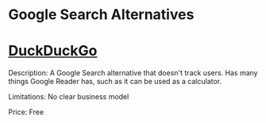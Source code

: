 # Google Search Alternatives

# [DuckDuckGo](http://duckduckgo.com)

Description: A Google Search alternative that doesn't track users. Has many
things Google Reader has, such as it can be used as a calculator.

Limitations: No clear business model

Price: Free
